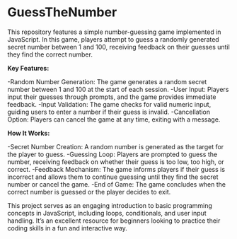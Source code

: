 # GuessTheNumber
This repository features a simple number-guessing game implemented in JavaScript. In this game, players attempt to guess a randomly generated secret number between 1 and 100, receiving feedback on their guesses until they find the correct number.

<b>Key Features:</b>

-Random Number Generation: The game generates a random secret number between 1 and 100 at the start of each session.
-User Input: Players input their guesses through prompts, and the game provides immediate feedback.
-Input Validation: The game checks for valid numeric input, guiding users to enter a number if their guess is invalid.
-Cancellation Option: Players can cancel the game at any time, exiting with a message.

<b>How It Works:</b>

-Secret Number Creation: A random number is generated as the target for the player to guess.
-Guessing Loop: Players are prompted to guess the number, receiving feedback on whether their guess is too low, too high, or correct.
-Feedback Mechanism: The game informs players if their guess is incorrect and allows them to continue guessing until they find the secret number or cancel the game.
-End of Game: The game concludes when the correct number is guessed or the player decides to exit.

This project serves as an engaging introduction to basic programming concepts in JavaScript, including loops, conditionals, and user input handling. It’s an excellent resource for beginners looking to practice their coding skills in a fun and interactive way.
